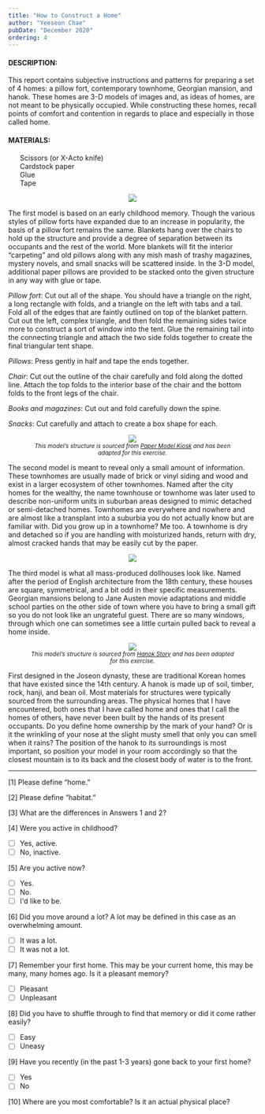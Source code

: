 ```yaml
---
title: "How to Construct a Home"
author: "Yeeseon Chae"
pubDate: "December 2020"
ordering: 4
---
```


#### DESCRIPTION:

This report contains subjective instructions and patterns for preparing a set of 4 homes: a pillow fort, contemporary townhome, Georgian mansion, and hanok. These homes are 3-D models of images and, as ideas of homes, are not meant to be physically occupied. While constructing these homes, recall points of comfort and contention in regards to place and especially in those called home.

#### MATERIALS:

- Scissors (or X-Acto knife)
- Cardstock paper
- Glue
- Tape

<figure>
    <img src="/assets/zine/z3/how-to-construct-a-home/pillowfort.jpg">
</figure>

The first model is based on an early childhood memory. Though the various styles of pillow forts have expanded due to an increase in popularity, the basis of a pillow fort remains the same. Blankets hang over the chairs to hold up the structure and provide a degree of separation between its occupants and the rest of the world. More blankets will fit the interior “carpeting” and old pillows along with any mish mash of trashy magazines, mystery novels, and small snacks will be scattered inside. In the 3-D model, additional paper pillows are provided to be stacked onto the given structure in any way with glue or tape.

_Pillow fort_: Cut out all of the shape. You should have a triangle on the right, a long rectangle with folds, and a triangle on the left with tabs and a tail. Fold all of the edges that are faintly outlined on top of the blanket pattern. Cut out the left, complex triangle, and then fold the remaining sides twice more to construct a sort of window into the tent. Glue the remaining tail into the connecting triangle and attach the two side folds together to create the final triangular tent shape.

_Pillows_: Press gently in half and tape the ends together.

_Chair_: Cut out the outline of the chair carefully and fold along the dotted line. Attach the top folds to the interior base of the chair and the bottom folds to the front legs of the chair.

_Books and magazines_: Cut out and fold carefully down the spine.

_Snacks_: Cut carefully and attach to create a box shape for each.

<figure>
    <img src="/assets/zine/z3/how-to-construct-a-home/townhome.jpg">
    <figcaption>This model’s structure is sourced from <a href="http://www.papermodelkiosk.com/shop/item-detail.php?item_id=440&category_id=167">Paper Model Kiosk</a> and has been adapted for this exercise.</figcaption>
</figure>

The second model is meant to reveal only a small amount of information. These townhomes are usually made of brick or vinyl siding and wood and exist in a larger ecosystem of other townhomes. Named after the city homes for the wealthy, the name townhouse or townhome was later used to describe non-uniform units in suburban areas designed to mimic detached or semi-detached homes. Townhomes are everywhere and nowhere and are almost like a transplant into a suburbia you do not actually know but are familiar with. Did you grow up in a townhome? Me too. A townhome is dry and detached so if you are handling with moisturized hands, return with dry, almost cracked hands that may be easily cut by the paper.

<figure>
    <img src="/assets/zine/z3/how-to-construct-a-home/georgianmansion.jpg">
</figure>

The third model is what all mass-produced dollhouses look like. Named after the period of English architecture from the 18th century, these houses are square, symmetrical, and a bit odd in their specific measurements. Georgian mansions belong to Jane Austen movie adaptations and middle school parties on the other side of town where you have to bring a small gift so you do not look like an ungrateful guest. There are so many windows, through which one can sometimes see a little curtain pulled back to reveal a home inside.

<figure>
    <img src="/assets/zine/z3/how-to-construct-a-home/hanok.jpg">
    <figcaption>This model’s structure is sourced from <a href="http://han-ok-story.com/class.html">Hanok Story</a> and has been adapted for this exercise.</figcaption>
</figure>

First designed in the Joseon dynasty, these are traditional Korean homes that have existed since the 14th century. A hanok is made up of soil, timber, rock, hanji, and bean oil. Most materials for structures were typically sourced from the surrounding areas. The physical homes that I have encountered, both ones that I have called home and ones that I call the homes of others, have never been built by the hands of its present occupants. Do you define home ownership by the mark of your hand? Or is it the wrinkling of your nose at the slight musty smell that only you can smell when it rains? The position of the hanok to its surroundings is most important, so position your model in your room accordingly so that the closest mountain is to its back and the closest body of water is to the front.

---

[1] Please define “home.”

[2] Please define “habitat.”

[3] What are the differences in Answers 1 and 2?

[4] Were you active in childhood?

- [ ] Yes, active.
- [ ] No, inactive.

[5] Are you active now?

- [ ] Yes.
- [ ] No.
- [ ] I'd like to be.

[6] Did you move around a lot? A lot may be defined in this case as an overwhelming amount.

- [ ] It was a lot.
- [ ] It was not a lot.

[7] Remember your first home. This may be your current home, this may be many, many homes ago. Is it a pleasant memory?

- [ ] Pleasant
- [ ] Unpleasant

[8] Did you have to shuffle through to find that memory or did it come rather easily?

- [ ] Easy
- [ ] Uneasy

[9] Have you recently (in the past 1-3 years) gone back to your first home?

- [ ] Yes
- [ ] No

[10] Where are you most comfortable? Is it an actual physical place?

<style>
    figure {
        text-align: center;
    }
    figcaption {
        font-style: italic;
        font-size: smaller;
    }
    ul {
        list-style-type: none;
    }
</style>
